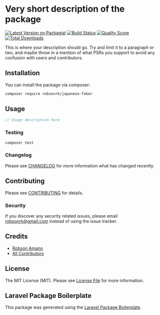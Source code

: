 # Very short description of the package

[![Latest Version on Packagist](https://img.shields.io/packagist/v/robsonrk/japanese-faker.svg?style=flat-square)](https://packagist.org/packages/robsonrk/japanese-faker)
[![Build Status](https://img.shields.io/travis/robsonrk/japanese-faker/master.svg?style=flat-square)](https://travis-ci.org/robsonrk/japanese-faker)
[![Quality Score](https://img.shields.io/scrutinizer/g/robsonrk/japanese-faker.svg?style=flat-square)](https://scrutinizer-ci.com/g/robsonrk/japanese-faker)
[![Total Downloads](https://img.shields.io/packagist/dt/robsonrk/japanese-faker.svg?style=flat-square)](https://packagist.org/packages/robsonrk/japanese-faker)

This is where your description should go. Try and limit it to a paragraph or two, and maybe throw in a mention of what PSRs you support to avoid any confusion with users and contributors.

## Installation

You can install the package via composer:

```bash
composer require robsonrk/japanese-faker
```

## Usage

``` php
// Usage description here
```

### Testing

``` bash
composer test
```

### Changelog

Please see [CHANGELOG](CHANGELOG.md) for more information what has changed recently.

## Contributing

Please see [CONTRIBUTING](CONTRIBUTING.md) for details.

### Security

If you discover any security related issues, please email robsonrk@gmail.com instead of using the issue tracker.

## Credits

- [Robson Amano](https://github.com/robsonrk)
- [All Contributors](../../contributors)

## License

The MIT License (MIT). Please see [License File](LICENSE.md) for more information.

## Laravel Package Boilerplate

This package was generated using the [Laravel Package Boilerplate](https://laravelpackageboilerplate.com).